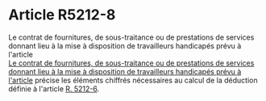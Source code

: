 # Article R5212-8

  
Le contrat de fournitures, de sous-traitance ou de prestations de services donnant lieu à la mise à disposition de travailleurs handicapés prévu à l'article [  
Le contrat de fournitures, de sous-traitance ou de prestations de services donnant lieu à la mise à disposition de travailleurs handicapés prévu à l'article][1] précise les éléments chiffrés nécessaires au calcul de la déduction définie à l'article [R. 5212-6][2].

 [1]: /affichCodeArticle.do?cidTexte=LEGITEXT000006072050&idArticle=LEGIARTI000018495218&dateTexte=&categorieLien=cid
 [2]: /affichCodeArticle.do?cidTexte=LEGITEXT000006072050&idArticle=LEGIARTI000018495216&dateTexte=&categorieLien=cid